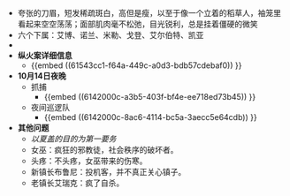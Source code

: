 - 夸张的刀眉，短发稀疏斑白，高但是瘦，以至于像一个立着的稻草人，袖笼里看起来空空荡荡；面部肌肉毫不松弛，目光锐利，总是挂着僵硬的微笑
- 六个下属：艾博、诺兰、米勒、戈登、艾尔伯特、凯亚
-
- **纵火案详细信息**
	- {{embed ((61543cc1-f64a-449c-a0d3-bdb57cdebaf0)) }}
- **10月14日夜晚**
	- 抓捕
		- {{embed ((6142000c-a3b5-403f-bf4e-ee718ed73b45)) }}
	- 夜间巡逻队
		- {{embed ((6142000c-8ac6-4114-bc5a-3aecc5e64cdb)) }}
- **其他问题**
	- _以夏盖的目的为第一要务_
	- 女巫：疯狂的邪教徒，社会秩序的破坏者。
	- 头疼：不头疼，女巫带来的伤寒。
	- 新镇长布鲁尼：投机客，并不真正关心镇子。
	- 老镇长艾瑞克：疯了自杀。